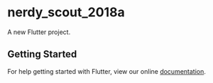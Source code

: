 # nerdy_scout_2018a

A new Flutter project.

## Getting Started

For help getting started with Flutter, view our online
[documentation](https://flutter.io/).
